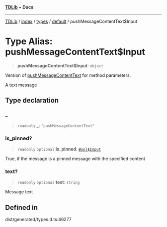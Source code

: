 [**TDLib**](../../../../../../README.md) • **Docs**

***

[TDLib](../../../../../../modules.md) / [index](../../../../../README.md) / [types](../../../README.md) / [default](../README.md) / pushMessageContentText$Input

# Type Alias: pushMessageContentText$Input

> **pushMessageContentText$Input**: `object`

Version of [pushMessageContentText](pushMessageContentText.md) for method parameters.

A text message

## Type declaration

### \_

> `readonly` **\_**: `"pushMessageContentText"`

### is\_pinned?

> `readonly` `optional` **is\_pinned**: [`Bool$Input`](Bool$Input.md)

True, if the message is a pinned message with the specified content

### text?

> `readonly` `optional` **text**: `string`

Message text

## Defined in

dist/generated/types.d.ts:46277
